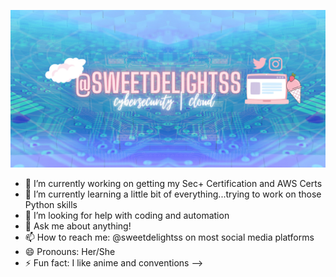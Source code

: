 ![Stacey's GitHub Banner](https://github.com/sweetdelightss/sweetdelightss/blob/main/Github_Banner.png?raw=true)


- 🔭 I’m currently working on getting my Sec+ Certification and AWS Certs
- 🌱 I’m currently learning a little bit of everything...trying to work on those Python skills
- 🤔 I’m looking for help with coding and automation
- 💬 Ask me about anything!
- 📫 How to reach me: @sweetdelightss on most social media platforms
- 😄 Pronouns: Her/She
- ⚡ Fun fact: I like anime and conventions
-->
